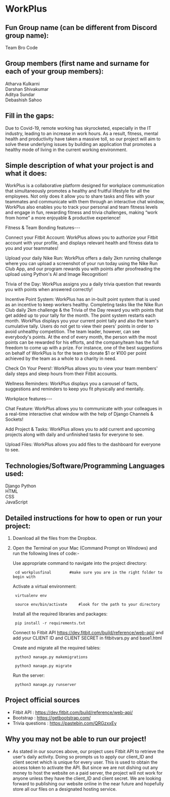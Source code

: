 # WorkPlus

## Fun Group name (can be different from Discord group name):

Team Bro Code

## Group members (first name and surname for each of your group members):

Atharva Kulkarni  
Darshan Shivakumar  
Aditya Sundar  
Debashish Sahoo  

## Fill in the gaps:


Due to Covid-19, remote working has skyrocketed, especially in the IT industry, leading to an increase in work hours. As a result, fitness, mental health and productivity have taken a massive toll, so our project will aim to solve these underlying issues by building an application that promotes a healthy mode of living in the current working environment.

## Simple description of what your project is and what it does:

WorkPlus is a collaborative platform designed for workplace communication that simultaneously promotes a healthy and fruitful lifestyle for all the employees. Not only does it allow you to share tasks and files with your teammates and communicate with them through an interactive chat window, WorkPlus also enables you to track your personal and team fitness levels and engage in fun, rewarding fitness and trivia challenges, making “work from home” a more enjoyable & productive experience!


Fitness & Team Bonding features---

Connect your Fitbit Account: WorkPlus allows you to authorize your Fitbit account with your profile, and displays relevant health and fitness data to you and your teammates! 

Upload your daily Nike Run: WorkPlus offers a daily 2km running challenge where you can upload a screenshot of your run today using the Nike Run Club App, and our program rewards you with points after proofreading the upload using Python's AI and Image Recognition!

Trivia of the Day: WorkPlus assigns you a daily trivia question that rewards you with points when answered correctly!

Incentive Point System: WorkPlus has an in-built point system that is used as an incentive to keep workers healthy. Completing tasks like the Nike Run Club daily 2km challenge & the Trivia of the Day reward you with points that get added up to your tally for the month. The point system restarts each month. WorkPlus displays you your current point tally and also the team's cumulative tally. Users do not get to view their peers' points in order to avoid unhealthy competition. The team leader, however, can see everybody's points. At the end of every month, the person with the most points can be rewarded for his efforts, and the company/team has the full freedom to come up with a prize. For instance, one of the best suggestions on behalf of WorkPlus is for the team to donate $1 or ¥100 per point achieved by the team as a whole to a charity in need.

Check On Your Peers!: WorkPlus allows you to view your team members' daily steps and sleep hours from their Fitbit accounts.

Wellness Reminders: WorkPlus displays you a carousel of facts, suggestions and reminders to keep you fit physically and mentally.


Workplace features---

Chat Feature: WorkPlus allows you to communicate with your colleagues in a real-time interactive chat window with the help of Django Channels & Sockets!

Add Project & Tasks: WorkPlus allows you to add current and upcoming projects along with daily and unfinished tasks for everyone to see.

Upload Files: WorkPlus allows you add files to the dashboard for everyone to see.


## Technologies/Software/Programming Languages used:

Django
Python 	   
HTML   
CSS	   
JavaScript 

## Detailed instructions for how to open or run your project:

1. Download all the files from the Dropbox.

2. Open the Terminal on your Mac (Command Prompt on Windows) and run the following lines of code:-


	Use appropriate command to navigate into the project directory: 
 
		cd workplusfinal		#make sure you are in the right folder to begin with


	Activate a virtual environment: 

		virtualenv env  
                     
		source env/bin/activate		#look for the path to your directory 

	
	Install all the required libraries and packages:
		
		pip install -r requirements.txt


	
	Connect to Fitbit API https://dev.fitbit.com/build/reference/web-api/ and add your CLIENT ID and CLIENT SECRET in fitbitvars.py and base1.html
	


	Create and migrate all the required tables:

		python3 manage.py makemigrations
		
		python3 manage.py migrate
			

	Run the server:

		python3 manage.py runserver   
 

## Project official sources

- Fitbit API : https://dev.fitbit.com/build/reference/web-api/
- Bootstrap : https://getbootstrap.com/
- Trivia questions : https://pastebin.com/QRGzxxEy

## Why you may not be able to run our project!

- As stated in our sources above, our project uses Fitbit API to retrieve the user's daily activity. Doing so prompts us to apply our client_ID and client secret which is unique for every user. This is used to obtain the access token to activate the API. But since we are not dishing out any money to host the website on a paid server, the project will not work for anyone unless they have the client_ID and client secret. We are looking forward to publishing our website online in the near future and hopefully store all our files on a designated hosting service.
	 
